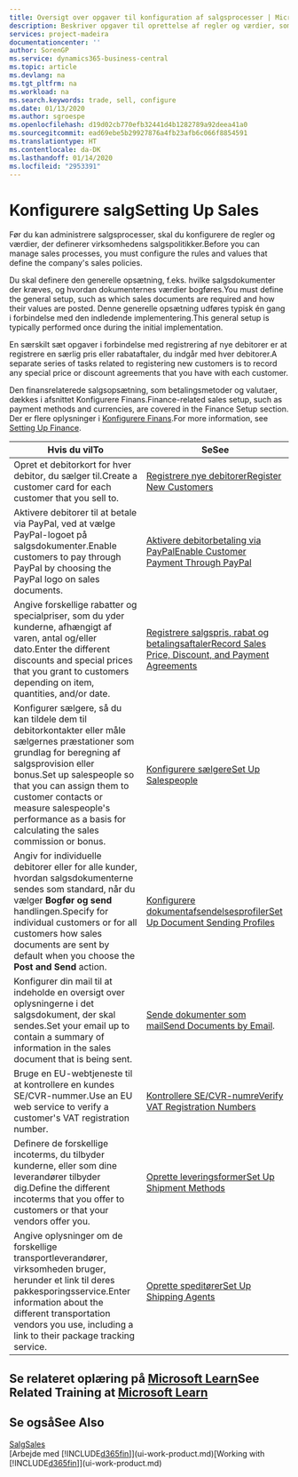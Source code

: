 ```yaml
---
title: Oversigt over opgaver til konfiguration af salgsprocesser | Microsoft Docs
description: Beskriver opgaver til oprettelse af regler og værdier, som du kan bruge til at definere virksomhedens salgspolitikker og -processer.
services: project-madeira
documentationcenter: ''
author: SorenGP
ms.service: dynamics365-business-central
ms.topic: article
ms.devlang: na
ms.tgt_pltfrm: na
ms.workload: na
ms.search.keywords: trade, sell, configure
ms.date: 01/13/2020
ms.author: sgroespe
ms.openlocfilehash: d19d02cb770efb32441d4b1282789a92deea41a0
ms.sourcegitcommit: ead69ebe5b29927876a4fb23afb6c066f8854591
ms.translationtype: HT
ms.contentlocale: da-DK
ms.lasthandoff: 01/14/2020
ms.locfileid: "2953391"
---
```

# <a name="setting-up-sales"></a><span data-ttu-id="6a41f-103">Konfigurere salg</span><span class="sxs-lookup"><span data-stu-id="6a41f-103">Setting Up Sales</span></span>
<span data-ttu-id="6a41f-104">Før du kan administrere salgsprocesser, skal du konfigurere de regler og værdier, der definerer virksomhedens salgspolitikker.</span><span class="sxs-lookup"><span data-stu-id="6a41f-104">Before you can manage sales processes, you must configure the rules and values that define the company's sales policies.</span></span>

<span data-ttu-id="6a41f-105">Du skal definere den generelle opsætning, f.eks. hvilke salgsdokumenter der kræves, og hvordan dokumenternes værdier bogføres.</span><span class="sxs-lookup"><span data-stu-id="6a41f-105">You must define the general setup, such as which sales documents are required and how their values are posted.</span></span> <span data-ttu-id="6a41f-106">Denne generelle opsætning udføres typisk én gang i forbindelse med den indledende implementering.</span><span class="sxs-lookup"><span data-stu-id="6a41f-106">This general setup is typically performed once during the initial implementation.</span></span>

<span data-ttu-id="6a41f-107">En særskilt sæt opgaver i forbindelse med registrering af nye debitorer er at registrere en særlig pris eller rabataftaler, du indgår med hver debitorer.</span><span class="sxs-lookup"><span data-stu-id="6a41f-107">A separate series of tasks related to registering new customers is to record any special price or discount agreements that you have with each customer.</span></span>

<span data-ttu-id="6a41f-108">Den finansrelaterede salgsopsætning, som betalingsmetoder og valutaer, dækkes i afsnittet Konfigurere Finans.</span><span class="sxs-lookup"><span data-stu-id="6a41f-108">Finance-related sales setup, such as payment methods and currencies, are covered in the Finance Setup section.</span></span> <span data-ttu-id="6a41f-109">Der er flere oplysninger i [Konfigurere Finans](finance-setup-finance.md).</span><span class="sxs-lookup"><span data-stu-id="6a41f-109">For more information, see [Setting Up Finance](finance-setup-finance.md).</span></span>

| <span data-ttu-id="6a41f-110">Hvis du vil</span><span class="sxs-lookup"><span data-stu-id="6a41f-110">To</span></span> | <span data-ttu-id="6a41f-111">Se</span><span class="sxs-lookup"><span data-stu-id="6a41f-111">See</span></span> |
| --- | --- |
| <span data-ttu-id="6a41f-112">Opret et debitorkort for hver debitor, du sælger til.</span><span class="sxs-lookup"><span data-stu-id="6a41f-112">Create a customer card for each customer that you sell to.</span></span> |[<span data-ttu-id="6a41f-113">Registrere nye debitorer</span><span class="sxs-lookup"><span data-stu-id="6a41f-113">Register New Customers</span></span>](sales-how-register-new-customers.md) |
| <span data-ttu-id="6a41f-114">Aktivere debitorer til at betale via PayPal, ved at vælge PayPal-logoet på salgsdokumenter.</span><span class="sxs-lookup"><span data-stu-id="6a41f-114">Enable customers to pay through PayPal by choosing the PayPal logo on sales documents.</span></span> |[<span data-ttu-id="6a41f-115">Aktivere debitorbetaling via PayPal</span><span class="sxs-lookup"><span data-stu-id="6a41f-115">Enable Customer Payment Through PayPal</span></span>](sales-how-enable-payment-service-extensions.md) |
| <span data-ttu-id="6a41f-116">Angive forskellige rabatter og specialpriser, som du yder kunderne, afhængigt af varen, antal og/eller dato.</span><span class="sxs-lookup"><span data-stu-id="6a41f-116">Enter the different discounts and special prices that you grant to customers depending on item, quantities, and/or date.</span></span> |[<span data-ttu-id="6a41f-117">Registrere salgspris, rabat og betalingsaftaler</span><span class="sxs-lookup"><span data-stu-id="6a41f-117">Record Sales Price, Discount, and Payment Agreements</span></span>](sales-how-record-sales-price-discount-payment-agreements.md) |
| <span data-ttu-id="6a41f-118">Konfigurer sælgere, så du kan tildele dem til debitorkontakter eller måle sælgernes præstationer som grundlag for beregning af salgsprovision eller bonus.</span><span class="sxs-lookup"><span data-stu-id="6a41f-118">Set up salespeople so that you can assign them to customer contacts or measure salespeople's performance as a basis for calculating the sales commission or bonus.</span></span> |[<span data-ttu-id="6a41f-119">Konfigurere sælgere</span><span class="sxs-lookup"><span data-stu-id="6a41f-119">Set Up Salespeople</span></span>](sales-how-setup-salespeople.md) |
| <span data-ttu-id="6a41f-120">Angiv for individuelle debitorer eller for alle kunder, hvordan salgsdokumenterne sendes som standard, når du vælger **Bogfør og send** handlingen.</span><span class="sxs-lookup"><span data-stu-id="6a41f-120">Specify for individual customers or for all customers how sales documents are sent by default when you choose the **Post and Send** action.</span></span> |[<span data-ttu-id="6a41f-121">Konfigurere dokumentafsendelsesprofiler</span><span class="sxs-lookup"><span data-stu-id="6a41f-121">Set Up Document Sending Profiles</span></span>](sales-how-setup-document-send-profiles.md) |
| <span data-ttu-id="6a41f-122">Konfigurer din mail til at indeholde en oversigt over oplysningerne i det salgsdokument, der skal sendes.</span><span class="sxs-lookup"><span data-stu-id="6a41f-122">Set your email up to contain a summary of information in the sales document that is being sent.</span></span> |<span data-ttu-id="6a41f-123">[Sende dokumenter som mail](ui-how-send-documents-email.md)</span><span class="sxs-lookup"><span data-stu-id="6a41f-123">[Send Documents by Email](ui-how-send-documents-email.md).</span></span> |
|<span data-ttu-id="6a41f-124">Bruge en EU-webtjeneste til at kontrollere en kundes SE/CVR-nummer.</span><span class="sxs-lookup"><span data-stu-id="6a41f-124">Use an EU web service to verify a customer's VAT registration number.</span></span>|[<span data-ttu-id="6a41f-125">Kontrollere SE/CVR-numre</span><span class="sxs-lookup"><span data-stu-id="6a41f-125">Verify VAT Registration Numbers</span></span>](finance-setup-vat.md)|
|<span data-ttu-id="6a41f-126">Definere de forskellige incoterms, du tilbyder kunderne, eller som dine leverandører tilbyder dig.</span><span class="sxs-lookup"><span data-stu-id="6a41f-126">Define the different incoterms that you offer to customers or that your vendors offer you.</span></span>|[<span data-ttu-id="6a41f-127">Oprette leveringsformer</span><span class="sxs-lookup"><span data-stu-id="6a41f-127">Set Up Shipment Methods</span></span>](sales-how-set-up-shipment-methods.md)|
|<span data-ttu-id="6a41f-128">Angive oplysninger om de forskellige transportleverandører, virksomheden bruger, herunder et link til deres pakkesporingsservice.</span><span class="sxs-lookup"><span data-stu-id="6a41f-128">Enter information about the different transportation vendors you use, including a link to their package tracking service.</span></span>|[<span data-ttu-id="6a41f-129">Oprette speditører</span><span class="sxs-lookup"><span data-stu-id="6a41f-129">Set Up Shipping Agents</span></span>](sales-how-to-set-up-shipping-agents.md)|

## <a name="see-related-training-at-microsoft-learnlearnmodulestrade-get-started-dynamics-365-business-central"></a><span data-ttu-id="6a41f-130">Se relateret oplæring på [Microsoft Learn](/learn/modules/trade-get-started-dynamics-365-business-central/)</span><span class="sxs-lookup"><span data-stu-id="6a41f-130">See Related Training at [Microsoft Learn](/learn/modules/trade-get-started-dynamics-365-business-central/)</span></span>

## <a name="see-also"></a><span data-ttu-id="6a41f-131">Se også</span><span class="sxs-lookup"><span data-stu-id="6a41f-131">See Also</span></span>
[<span data-ttu-id="6a41f-132">Salg</span><span class="sxs-lookup"><span data-stu-id="6a41f-132">Sales</span></span>](sales-manage-sales.md)  
<span data-ttu-id="6a41f-133">[Arbejde med [!INCLUDE[d365fin](includes/d365fin_md.md)]](ui-work-product.md)</span><span class="sxs-lookup"><span data-stu-id="6a41f-133">[Working with [!INCLUDE[d365fin](includes/d365fin_md.md)]](ui-work-product.md)</span></span>
